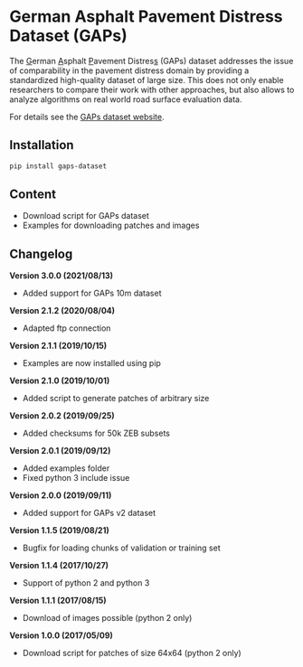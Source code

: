 # German Asphalt Pavement Distress Dataset (GAPs)

The <ins>G</ins>erman <ins>A</ins>sphalt <ins>P</ins>avement Distres<ins>s</ins>
(GAPs) dataset addresses the issue of comparability in the pavement distress
domain by providing a standardized high-quality dataset of large size.
This does not only enable researchers to compare their work with other
approaches, but also allows to analyze algorithms on real world road surface
evaluation data.

For details see the
[GAPs dataset website](http://www.tu-ilmenau.de/neurob/data-sets-code/gaps/).

## Installation
```bash
pip install gaps-dataset
```

## Content
- Download script for GAPs dataset
- Examples for downloading patches and images

## Changelog
__Version 3.0.0 (2021/08/13)__
- Added support for GAPs 10m dataset

__Version 2.1.2 (2020/08/04)__
- Adapted ftp connection

__Version 2.1.1 (2019/10/15)__
- Examples are now installed using pip

__Version 2.1.0 (2019/10/01)__
- Added script to generate patches of arbitrary size

__Version 2.0.2 (2019/09/25)__
- Added checksums for 50k ZEB subsets

__Version 2.0.1 (2019/09/12)__
- Added examples folder
- Fixed python 3 include issue

__Version 2.0.0 (2019/09/11)__
- Added support for GAPs v2 dataset

__Version 1.1.5 (2019/08/21)__
- Bugfix for loading chunks of validation or training set

__Version 1.1.4 (2017/10/27)__
- Support of python 2 and python 3

__Version 1.1.1 (2017/08/15)__
- Download of images possible (python 2 only)

__Version 1.0.0 (2017/05/09)__
- Download script for patches of size 64x64 (python 2 only)
